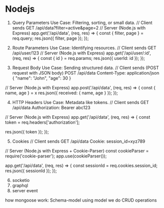 # Nodejs
1. Query Parameters
 Use Case: Filtering, sorting, or small data.
  // Client sends GET /api/data?filter=active&page=2
// Server (Node.js with Express) app.get('/api/data', (req, res) => { const { filter, page } = req.query; res.json({ filter, page }); });

2. Route Parameters
 Use Case: Identifying resources.
  // Client sends GET /api/user/123
  // Server (Node.js with Express) app.get('/api/user/:id', (req, res) => { const { id } = req.params; res.json({ userId: id }); });

 3. Request Body 
 Use Case: Sending structured data.
  // Client sends (POST request with JSON body)
   POST /api/data
    Content-Type: application/json 
    {
       "name": "John",
        "age": 30 
        }

// Server (Node.js with Express) 
app.post('/api/data', (req, res) => { const { name, age } = x 
res.json({ received: { name, age } }); });


4. HTTP Headers 
Use Case: Metadata like tokens. 
// Client sends
 GET /api/data 
 Authorization: Bearer abc123

// Server (Node.js with Express)
 app.get('/api/data', (req, res) => { const token = req.headers['authorization'];

res.json({ token }); });

 5. Cookies
  // Client sends GET /api/data
  Cookie: session_id=xyz789

// Server (Node.js with Express + Cookie-Parser) 
const cookieParser = require('cookie-parser'); 
app.use(cookieParser());

app.get('/api/data', (req, res) => { 
  const sessionId = req.cookies.session_id;
   res.json({ sessionId }); 
   });

6. socketio
7. graphql
8. server event


how mongoose work:
Schema-model
using model we do CRUD operations